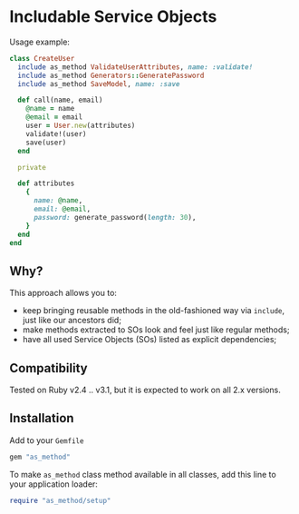 # Includable Service Objects

Usage example:

```ruby
class CreateUser
  include as_method ValidateUserAttributes, name: :validate!
  include as_method Generators::GeneratePassword
  include as_method SaveModel, name: :save

  def call(name, email)
    @name = name
    @email = email
    user = User.new(attributes)
    validate!(user)
    save(user)
  end

  private

  def attributes
    {
      name: @name,
      email: @email,
      password: generate_password(length: 30),
    }
  end
end
```

## Why?

This approach allows you to:
- keep bringing reusable methods in the old-fashioned way via `include`, just like our ancestors did;
- make methods extracted to SOs look and feel just like regular methods;
- have all used Service Objects (SOs) listed as explicit dependencies;

## Compatibility

Tested on Ruby v2.4 .. v3.1, but it is expected to work on all 2.x versions.

## Installation

Add to your `Gemfile`

```ruby
gem "as_method"
```

To make `as_method` class method available in all classes, add this line to your application loader:

```ruby
require "as_method/setup"
```
